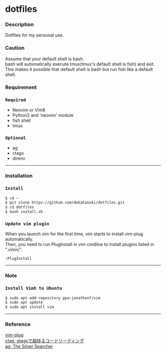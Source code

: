 # dotfiles


### Description
Dotfiles for my personal use.  

### Caution
Assume that your default shell is bash.  
bash will automatically execute tmux(tmux's default shell is fish) and exit.  
This makes it possible that default shell is bash but run fish like a default shell.  

### Requirement
### `Required`
- Neovim or Vim8
- Python3 and 'neovim' module
- fish shell
- tmux
### `Optional`
- ag
- ctags
- direnv

---

### Installation
### `Install`
```sh
$ cd ~
$ git clone https://github.com/dokatanuki/dotfiles.git
$ cd dotfiles
$ bash install.sh
```

### `Update vim plugin`
When you launch vim for the first time, vim starts to install vim-plug automatically.  
Then, you need to run PlugInstall in vim cmdline to install plugins listed in ".vimrc".
```
:PlugInstall
```

---

### Note
### `Install Vim8 to Ubuntu`
```sh
$ sudo apt-add-repository ppa:jonathonf/vim
$ sudo apt update
$ sudo apt install vim
```

---

### Reference
[vim-plug](https://github.com/junegunn/vim-plug "vim-plug")  
[ctag, gtagsで超捗るコードリーディング](https://qiita.com/coil_msp123/items/cb36e6698aa6734a901e "ctag, gtagsで超捗るコードリーディング")  
[ag: The Silver Searcher](https://github.com/ggreer/the_silver_searcher "The Silver Searcher")
